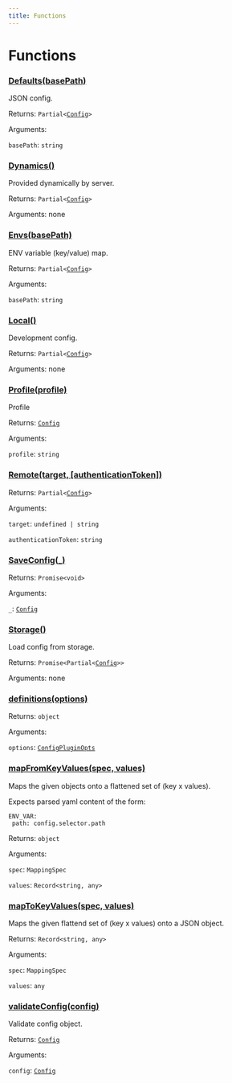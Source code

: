 ```yaml
---
title: Functions
---
```

# Functions
### [Defaults(basePath)](https://github.com/dxos/dxos/blob/5d7baccd2e/packages/sdk/config/src/loaders/index.ts#L61)


JSON config.

Returns: <code>Partial&lt;[Config](/api/@dxos/config/interfaces/Config)&gt;</code>

Arguments: 

`basePath`: <code>string</code>


### [Dynamics()](https://github.com/dxos/dxos/blob/5d7baccd2e/packages/sdk/config/src/loaders/index.ts#L48)


Provided dynamically by server.

Returns: <code>Partial&lt;[Config](/api/@dxos/config/interfaces/Config)&gt;</code>

Arguments: none




### [Envs(basePath)](https://github.com/dxos/dxos/blob/5d7baccd2e/packages/sdk/config/src/loaders/index.ts#L53)


ENV variable (key/value) map.

Returns: <code>Partial&lt;[Config](/api/@dxos/config/interfaces/Config)&gt;</code>

Arguments: 

`basePath`: <code>string</code>


### [Local()](https://github.com/dxos/dxos/blob/5d7baccd2e/packages/sdk/config/src/loaders/index.ts#L43)


Development config.

Returns: <code>Partial&lt;[Config](/api/@dxos/config/interfaces/Config)&gt;</code>

Arguments: none




### [Profile(profile)](https://github.com/dxos/dxos/blob/5d7baccd2e/packages/sdk/config/src/loaders/index.ts#L34)


Profile

Returns: <code>[Config](/api/@dxos/config/interfaces/Config)</code>

Arguments: 

`profile`: <code>string</code>


### [Remote(target, \[authenticationToken\])](https://github.com/dxos/dxos/blob/5d7baccd2e/packages/sdk/config/src/loaders/index.ts#L69)




Returns: <code>Partial&lt;[Config](/api/@dxos/config/interfaces/Config)&gt;</code>

Arguments: 

`target`: <code>undefined | string</code>

`authenticationToken`: <code>string</code>


### [SaveConfig(_)](https://github.com/dxos/dxos/blob/5d7baccd2e/packages/sdk/config/src/savers/index.ts#L7)




Returns: <code>Promise&lt;void&gt;</code>

Arguments: 

`_`: <code>[Config](/api/@dxos/config/interfaces/Config)</code>


### [Storage()](https://github.com/dxos/dxos/blob/5d7baccd2e/packages/sdk/config/src/loaders/index.ts#L67)


Load config from storage.

Returns: <code>Promise&lt;Partial&lt;[Config](/api/@dxos/config/interfaces/Config)&gt;&gt;</code>

Arguments: none




### [definitions(options)](https://github.com/dxos/dxos/blob/5d7baccd2e/packages/sdk/config/src/plugin/definitions.ts#L19)




Returns: <code>object</code>

Arguments: 

`options`: <code>[ConfigPluginOpts](/api/@dxos/config/interfaces/ConfigPluginOpts)</code>


### [mapFromKeyValues(spec, values)](https://github.com/dxos/dxos/blob/5d7baccd2e/packages/sdk/config/src/config.ts#L34)


Maps the given objects onto a flattened set of (key x values).

Expects parsed yaml content of the form:

 ```
ENV_VAR:
  path: config.selector.path
```

Returns: <code>object</code>

Arguments: 

`spec`: <code>MappingSpec</code>

`values`: <code>Record&lt;string, any&gt;</code>


### [mapToKeyValues(spec, values)](https://github.com/dxos/dxos/blob/5d7baccd2e/packages/sdk/config/src/config.ts#L80)


Maps the given flattend set of (key x values) onto a JSON object.

Returns: <code>Record&lt;string, any&gt;</code>

Arguments: 

`spec`: <code>MappingSpec</code>

`values`: <code>any</code>


### [validateConfig(config)](https://github.com/dxos/dxos/blob/5d7baccd2e/packages/sdk/config/src/config.ts#L102)


Validate config object.

Returns: <code>[Config](/api/@dxos/config/interfaces/Config)</code>

Arguments: 

`config`: <code>[Config](/api/@dxos/config/interfaces/Config)</code>


